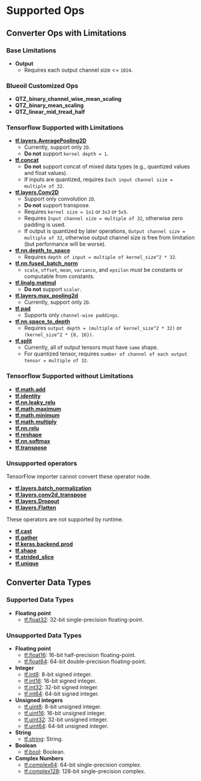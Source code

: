 # Supported Ops
## Converter Ops with Limitations
### Base Limitations
- **Output**
    - Requires each output channel size <= `1024`.

### Blueoil Customized Ops
- **QTZ_binary_channel_wise_mean_scaling**
- **QTZ_binary_mean_scaling**
- **QTZ_linear_mid_tread_half**

### Tensorflow Supported with Limitations
- **[tf.layers.AveragePooling2D](https://www.tensorflow.org/versions/r1.15/api_docs/python/tf/layers/AveragePooling2D)**
    - Currently, support only `2D`.
    - **Do not** support `kernel depth = 1`.
- **[tf.concat](https://www.tensorflow.org/versions/r1.15/api_docs/python/tf/concat)**
    - **Do not** support concat of mixed data types (e.g., quantized values and float values).
    - If inputs are quantized, requires `Each input channel size = multiple of 32`.
- **[tf.layers.Conv2D](https://www.tensorflow.org/versions/r1.15/api_docs/python/tf/layers/Conv2D)**
    - Support only convolution `2D`.
    - **Do not** support transpose.
    - Requires `kernel size = 1x1` or `3x3` or `5x5`.
    - Requires `Input channel size = multiple of 32`, otherwise zero padding is used.
    - If output is quantized by later operations, `Output channel size = multiple of 32`, otherwise output channel size is free from limitation (but performance will be worse).
- **[tf.nn.depth_to_space](https://www.tensorflow.org/versions/r1.15/api_docs/python/tf/nn/depth_to_space)**
    - Requires `depth of input = multiple of kernel_size^2 * 32`.
- **[tf.nn.fused_batch_norm](https://www.tensorflow.org/versions/r1.15/api_docs/python/tf/nn/fused_batch_norm)**
    - `scale`, `offset`, `mean`, `variance`, and `epsilon` must be constants or computable from constants.
- **[tf.linalg.matmul](https://www.tensorflow.org/versions/r1.15/api_docs/python/tf/linalg/matmul)**
    - **Do not** support `scalar`.
- **[tf.layers.max_pooling2d](https://www.tensorflow.org/versions/r1.15/api_docs/python/tf/layers/max_pooling2d)**
     - Currently, support only `2D`.
- **[tf.pad](https://www.tensorflow.org/versions/r1.15/api_docs/python/tf/pad)**
    - Supports only `channel-wise paddings`.
- **[tf.nn.space_to_depth](https://www.tensorflow.org/versions/r1.15/api_docs/python/tf/nn/space_to_depth)**
    - Requires `output depth = (multiple of kernel_size^2 * 32)` or `(kernel_size^2 * {8, 16})`.
- **[tf.split](https://www.tensorflow.org/versions/r1.15/api_docs/python/tf/split)**
    - Currently, all of output tensors must have `same` shape.
    - For quantized tensor, requires `number of channel of each output tensor = multiple of 32`.

###  Tensorflow Supported without Limitations
- **[tf.math.add](https://www.tensorflow.org/versions/r1.15/api_docs/python/tf/math/add)**
- **[tf.identity](https://www.tensorflow.org/versions/r1.15/api_docs/python/tf/identity)**
- **[tf.nn.leaky_relu](https://www.tensorflow.org/versions/r1.15/api_docs/python/tf/nn/leaky_relu)**
- **[tf.math.maximum](https://www.tensorflow.org/versions/r1.15/api_docs/python/tf/math/maximum)**
- **[tf.math.minimum](https://www.tensorflow.org/versions/r1.15/api_docs/python/tf/math/minimum)**
- **[tf.math.multiply](https://www.tensorflow.org/versions/r1.15/api_docs/python/tf/math/multiply)**
- **[tf.nn.relu](https://www.tensorflow.org/versions/r1.15/api_docs/python/tf/nn/relu)**
- **[tf.reshape](https://www.tensorflow.org/versions/r1.15/api_docs/python/tf/reshape)**
- **[tf.nn.softmax](https://www.tensorflow.org/versions/r1.15/api_docs/python/tf/nn/softmax)**
- **[tf.transpose](https://www.tensorflow.org/versions/r1.15/api_docs/python/tf/transpose)**

### Unsupported operators 
TensorFlow importer cannot convert these operator node.
 - **[tf.layers.batch_normalization](https://www.tensorflow.org/versions/r1.15/api_docs/python/tf/layers/batch_normalization)**
 - **[tf.layers.conv2d_transpose](https://www.tensorflow.org/versions/r1.15/api_docs/python/tf/layers/conv2d_transpose)**
 - **[tf.layers.Dropout](https://www.tensorflow.org/versions/r1.15/api_docs/python/tf/layers/Dropout)**
 - **[tf.layers.Flatten](https://www.tensorflow.org/versions/r1.15/api_docs/python/tf/layers/Flatten)**

These operators are not supported by runtime.
-  **[tf.cast](https://www.tensorflow.org/versions/r1.15/api_docs/python/tf/cast)**
- **[tf.gather](https://www.tensorflow.org/versions/r1.15/api_docs/python/tf/gather)**
- **[tf.keras.backend.prod](https://www.tensorflow.org/versions/r1.15/api_docs/python/tf/keras/backend/prod)**
- **[tf.shape](https://www.tensorflow.org/versions/r1.15/api_docs/python/tf/shape)**
- **[tf.strided_slice](https://www.tensorflow.org/versions/r1.15/api_docs/python/tf/strided_slice)**
- **[tf.unique](https://www.tensorflow.org/versions/r1.15/api_docs/python/tf/unique)**

## Converter Data Types
### Supported Data Types
- **Floating point**
    - [tf.float32](https://www.tensorflow.org/api_docs/python/tf#float32): 32-bit single-precision floating-point.

### Unsupported Data Types
- **Floating point**
    - [tf.float16](https://www.tensorflow.org/api_docs/python/tf#float16): 16-bit half-precision floating-point.
    - [tf.float64](https://www.tensorflow.org/api_docs/python/tf#float64): 64-bit double-precision floating-point.
- **Integer**
    - [tf.int8](https://www.tensorflow.org/api_docs/python/tf#int8): 8-bit signed integer.
    - [tf.int16](https://www.tensorflow.org/api_docs/python/tf#int16): 16-bit signed integer.
    - [tf.int32](https://www.tensorflow.org/api_docs/python/tf#int32): 32-bit signed integer.
    - [tf.int64](https://www.tensorflow.org/api_docs/python/tf#int64): 64-bit signed integer.
- **Unsigned integers**
    - [tf.uint8](https://www.tensorflow.org/api_docs/python/tf#uint8): 8-bit unsigned integer.
    - [tf.uint16](https://www.tensorflow.org/api_docs/python/tf#uint16): 16-bit unsigned integer.
    - [tf.uint32](https://www.tensorflow.org/api_docs/python/tf#uint32): 32-bit unsigned integer.
    - [tf.uint64](https://www.tensorflow.org/api_docs/python/tf#uint64): 64-bit unsigned integer.
- **String**
    - [tf.string](https://www.tensorflow.org/api_docs/python/tf#string): String.
- **Boolean**
    - [tf.bool](https://www.tensorflow.org/api_docs/python/tf#bool): Boolean.
- **Complex Numbers**
    - [tf.complex64](https://www.tensorflow.org/api_docs/python/tf#complex64): 64-bit single-precision complex.
    - [tf.complex128](https://www.tensorflow.org/api_docs/python/tf#complex128): 128-bit single-precision complex.

